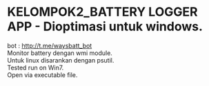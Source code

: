 # KELOMPOK2_BATTERY LOGGER APP - Dioptimasi untuk windows.  

bot : http://t.me/waysbatt_bot  
Monitor battery dengan wmi module.  
Untuk linux disarankan dengan psutil.  
Tested run on Win7.  
Open via executable file.  

